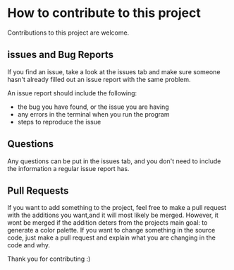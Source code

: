 ﻿# How to contribute to this project

Contributions to this project are welcome. 

## issues and Bug Reports
If you find an issue, take a look at the issues tab and make sure someone
hasn't already filled out an issue report with the same problem.

An issue report should include the following:
- the bug you have found, or the issue you are having
- any errors in the terminal when you run the program
- steps to reproduce the issue

## Questions

Any questions can be put in the issues tab, and you don't need to include the information a regular issue report has.

## Pull Requests
If you want to add something to the project, feel free to make a pull request with the additions you want,and it will most likely be merged. However, it wont be merged if the addition deters from the projects main goal: to generate a color palette. If you want to change something in the source code, just make a pull request and explain what you are changing in the code and why.


Thank you for contributing :)
